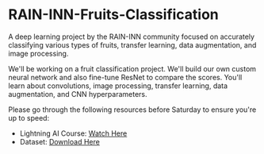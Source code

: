 # RAIN-INN-Fruits-Classification
A deep learning project by the RAIN-INN community focused on accurately classifying various types of fruits, transfer learning, data augmentation, and image processing.

We'll be working on a fruit classification project. We'll build our own custom neural network and also fine-tune ResNet to compare the scores. You'll learn about convolutions, image processing, transfer learning, data augmentation, and CNN hyperparameters.

Please go through the following resources before Saturday to ensure you're up to speed:
- Lightning AI Course: [Watch Here](https://www.youtube.com/playlist?list=PLaMu-SDt_RB5cm18l0uw3TD2ed2DntcPq)
- Dataset: [Download Here](https://www.kaggle.com/datasets/utkarshsaxenadn/fruits-classification)
